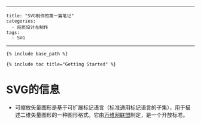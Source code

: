 ---
 	title: "SVG制作的第一篇笔记"
 	categories:
 	  - 网页设计与制作
 	tags:
 	  - SVG
 ---
 	
 	{% include base_path %}
 	
 	{% include toc title="Getting Started" %}
 	
# SVG的信息
- 可缩放矢量图形是基于可扩展标记语言（标准通用标记语言的子集），用于描述二维矢量图形的一种图形格式。它由[万维网联盟](https://baike.baidu.com/item/%E4%B8%87%E7%BB%B4%E7%BD%91%E8%81%94%E7%9B%9F/1458269)制定，是一个开放标准。